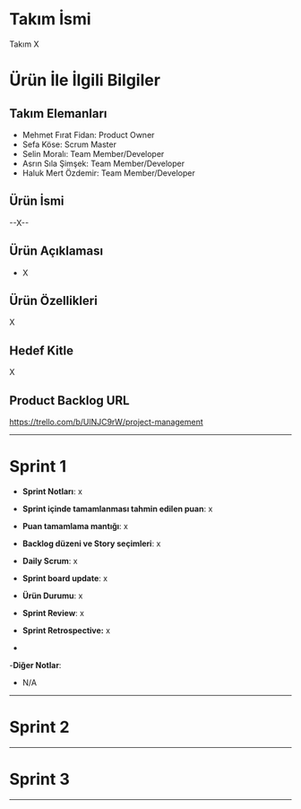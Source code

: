# **Takım İsmi**

Takım X

# Ürün İle İlgili Bilgiler

## Takım Elemanları

- Mehmet Fırat Fidan: Product Owner
- Sefa Köse: Scrum Master
- Selin Moralı: Team Member/Developer
- Asrın Sıla Şimşek: Team Member/Developer
- Haluk Mert Özdemir: Team Member/Developer

## Ürün İsmi

--X--

## Ürün Açıklaması

- X

## Ürün Özellikleri

X

## Hedef Kitle

X

## Product Backlog URL

https://trello.com/b/UlNJC9rW/project-management

---

# Sprint 1

- **Sprint Notları**: x

- **Sprint içinde tamamlanması tahmin edilen puan**: x

- **Puan tamamlama mantığı**: x

- **Backlog düzeni ve Story seçimleri**: x

- **Daily Scrum**: x

- **Sprint board update**: x

- **Ürün Durumu**: x

- **Sprint Review**: x

- **Sprint Retrospective:** x
- 
-**Diğer Notlar**:
- N/A

---

# Sprint 2


---

# Sprint 3

---
